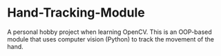 # Hand-Tracking-Module

A personal hobby project when learning OpenCV. This is an OOP-based module that uses computer vision (Python) to track the movement of the hand. 
